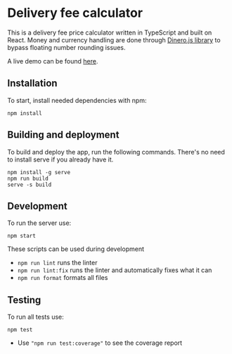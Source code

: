 # Delivery fee calculator

This is a delivery fee price calculator written in TypeScript and built on React.
Money and currency handling are done through [Dinero.js library](https://github.com/dinerojs/dinero.js/) to bypass floating number rounding issues.

A live demo can be found [here](https://delivery-fee-calculator.herokuapp.com/).

## Installation

To start, install needed dependencies with npm:

```
npm install
```

## Building and deployment

To build and deploy the app, run the following commands.
There's no need to install serve if you already have it.

```
npm install -g serve
npm run build
serve -s build
```

## Development

To run the server use:

```
npm start
```

These scripts can be used during development

- `npm run lint` runs the linter
- `npm run lint:fix` runs the linter and automatically fixes what it can
- `npm run format` formats all files

## Testing

To run all tests use:

```
npm test
```

- Use `"npm run test:coverage"` to see the coverage report
